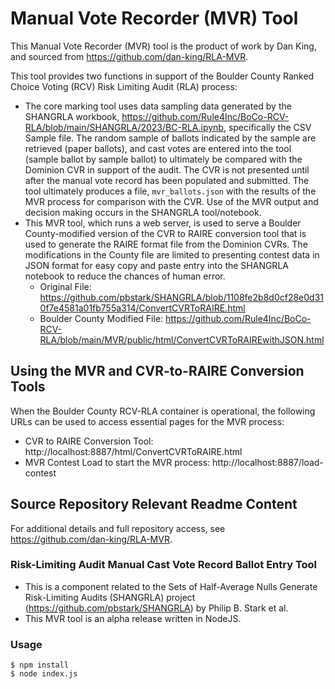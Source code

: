 # Manual Vote Recorder (MVR) Tool
This Manual Vote Recorder (MVR) tool is the product of work by Dan King, and sourced from https://github.com/dan-king/RLA-MVR.

This tool provides two functions in support of the Boulder County Ranked Choice Voting (RCV) Risk Limiting Audit (RLA) process:
* The core marking tool uses data sampling data generated by the SHANGRLA workbook, https://github.com/Rule4Inc/BoCo-RCV-RLA/blob/main/SHANGRLA/2023/BC-RLA.ipynb, specifically the CSV Sample file. The random sample of ballots indicated by the sample are retrieved (paper ballots), and cast votes are entered into the tool (sample ballot by sample ballot) to ultimately be compared with the Dominion CVR in support of the audit. The CVR is not presented until after the manual vote record has been populated and submitted. The tool ultimately produces a file, `mvr_ballots.json` with the results of the MVR process for comparison with the CVR. Use of the MVR output and decision making occurs in the SHANGRLA tool/notebook.
* This MVR tool, which runs a web server, is used to serve a Boulder County-modified version of the CVR to RAIRE conversion tool that is used to generate the RAIRE format file from the Dominion CVRs. The modifications in the County file are limited to presenting contest data in JSON format for easy copy and paste entry into the SHANGRLA notebook to reduce the chances of human error.
  * Original File: https://github.com/pbstark/SHANGRLA/blob/1108fe2b8d0cf28e0d310f7e4581a01fb755a314/ConvertCVRToRAIRE.html
  * Boulder County Modified File: https://github.com/Rule4Inc/BoCo-RCV-RLA/blob/main/MVR/public/html/ConvertCVRToRAIREwithJSON.html

## Using the MVR and CVR-to-RAIRE Conversion Tools
When the Boulder County RCV-RLA container is operational, the following URLs can be used to access essential pages for the MVR process:
* CVR to RAIRE Conversion Tool: http://localhost:8887/html/ConvertCVRToRAIRE.html
* MVR Contest Load to start the MVR process: http://localhost:8887/load-contest



## Source Repository Relevant Readme Content
For additional details and full repository access, see https://github.com/dan-king/RLA-MVR.

### Risk-Limiting Audit Manual Cast Vote Record Ballot Entry Tool
* This is a component related to the Sets of Half-Average Nulls Generate Risk-Limiting Audits (SHANGRLA) project (https://github.com/pbstark/SHANGRLA) by Philip B. Stark et al.
* This MVR tool is an alpha release written in NodeJS.

### Usage

```
$ npm install
$ node index.js
```
